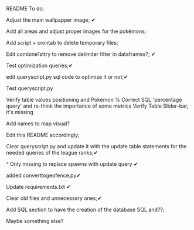 README
To do:

Adjust the main wallpapper image; ✔

Add all areas and adjust proper images for the pokémons;

Add script + crontab to delete temporary files;

Edit combine1sttry to remove delimiter filter in dataframes?; ✔

Test optimization queries;✔

edit queryscript.py sql code to optimize it or not;✔

Test queryscript.py

Verify table values positioning and Pokémon %
Correct SQL 'percentage query' and re-think the importance of some metrics
Verify Table Slider-bar, it's missing

Add names to map visual?

Edit this README accordingly;

Clear queryscript.py and update it with the update table statements for the needed queries of the league ranks;✔

^ Only missing to replace spawns with update query ✔

added converttogeofence.py✔

Update requirements.txt ✔

Clear old files and unnecessary ones;✔

Add SQL section to have the creation of the database SQL and??;

Maybe something else?
